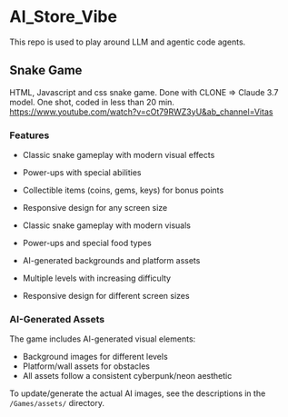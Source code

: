 # AI_Store_Vibe
This repo is used to play around LLM  and agentic code agents. 

## Snake Game
HTML, Javascript and css snake game. 
Done with CLONE => Claude 3.7 model. One shot, coded in less than 20 min. 
https://www.youtube.com/watch?v=cOt79RWZ3yU&ab_channel=Vitas

### Features

- Classic snake gameplay with modern visual effects
- Power-ups with special abilities
- Collectible items (coins, gems, keys) for bonus points
- Responsive design for any screen size

- Classic snake gameplay with modern visuals

- Power-ups and special food types
- AI-generated backgrounds and platform assets
- Multiple levels with increasing difficulty
- Responsive design for different screen sizes

### AI-Generated Assets
The game includes AI-generated visual elements:
- Background images for different levels
- Platform/wall assets for obstacles
- All assets follow a consistent cyberpunk/neon aesthetic

To update/generate the actual AI images, see the descriptions in the `/Games/assets/` directory.

